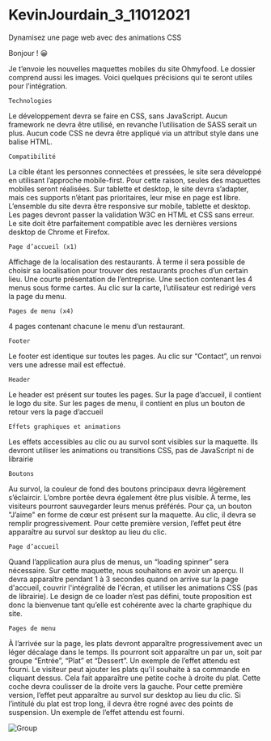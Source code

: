 # KevinJourdain_3_11012021

Dynamisez une page web avec des animations CSS

Bonjour ! 😀

Je t’envoie les nouvelles maquettes mobiles du site Ohmyfood. Le dossier comprend aussi les images. Voici quelques précisions qui te seront utiles pour l’intégration.

    Technologies

Le développement devra se faire en CSS, sans JavaScript.
Aucun framework ne devra être utilisé, en revanche l’utilisation de SASS serait un plus.
Aucun code CSS ne devra être appliqué via un attribut style dans une balise HTML.

    Compatibilité

La cible étant les personnes connectées et pressées, le site sera développé en utilisant
l’approche mobile-first. Pour cette raison, seules des maquettes mobiles seront réalisées.
Sur tablette et desktop, le site devra s’adapter, mais ces supports n’étant pas prioritaires, leur mise en page est libre.
L’ensemble du site devra être responsive sur mobile, tablette et desktop.
Les pages devront passer la validation W3C en HTML et CSS sans erreur.
Le site doit être parfaitement compatible avec les dernières versions desktop de Chrome et Firefox.

    Page d’accueil (x1)

Affichage de la localisation des restaurants. À terme il sera possible de choisir sa
localisation pour trouver des restaurants proches d’un certain lieu.
Une courte présentation de l’entreprise.
Une section contenant les 4 menus sous forme cartes. Au clic sur la carte,
l’utilisateur est redirigé vers la page du menu.

    Pages de menu (x4)

4 pages contenant chacune le menu d’un restaurant.

    Footer

Le footer est identique sur toutes les pages.
Au clic sur “Contact”, un renvoi vers une adresse mail est effectué.

    Header

Le header est présent sur toutes les pages.
Sur la page d’accueil, il contient le logo du site.
Sur les pages de menu, il contient en plus un bouton de retour vers la page d’accueil

    Effets graphiques et animations

Les effets accessibles au clic ou au survol sont visibles sur la maquette. Ils devront utiliser
les animations ou transitions CSS, pas de JavaScript ni de librairie

    Boutons

Au survol, la couleur de fond des boutons principaux devra légèrement s’éclaircir.
L’ombre portée devra également être plus visible.
À terme, les visiteurs pourront sauvegarder leurs menus préférés. Pour ça, un
bouton "J’aime" en forme de cœur est présent sur la maquette. Au clic, il devra se
remplir progressivement. Pour cette première version, l’effet peut être apparaître au
survol sur desktop au lieu du clic.

    Page d’accueil

Quand l’application aura plus de menus, un “loading spinner” sera nécessaire. Sur
cette maquette, nous souhaitons en avoir un aperçu. Il devra apparaître pendant 1 à
3 secondes quand on arrive sur la page d'accueil, couvrir l'intégralité de l'écran, et
utiliser les animations CSS (pas de librairie). Le design de ce loader n’est pas défini,
toute proposition est donc la bienvenue tant qu’elle est cohérente avec la charte
graphique du site.

    Pages de menu

À l’arrivée sur la page, les plats devront apparaître progressivement avec un léger
décalage dans le temps. Ils pourront soit apparaître un par un, soit par groupe
“Entrée”, “Plat” et “Dessert”. Un exemple de l’effet attendu est fourni.
Le visiteur peut ajouter les plats qu'il souhaite à sa commande en cliquant dessus.
Cela fait apparaître une petite coche à droite du plat. Cette coche devra coulisser de
la droite vers la gauche. Pour cette première version, l’effet peut apparaître au survol
sur desktop au lieu du clic. Si l’intitulé du plat est trop long, il devra être rogné avec
des points de suspension. Un exemple de l’effet attendu est fourni.

![Group](https://user-images.githubusercontent.com/32522780/104314127-43610400-54d9-11eb-90de-b573f372f7b4.png)
